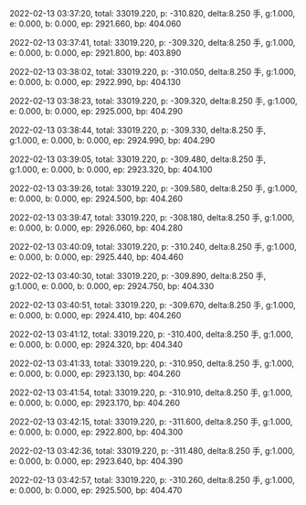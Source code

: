 2022-02-13 03:37:20, total: 33019.220, p: -310.820, delta:8.250 手, g:1.000, e: 0.000, b: 0.000, ep: 2921.660, bp: 404.060

2022-02-13 03:37:41, total: 33019.220, p: -309.320, delta:8.250 手, g:1.000, e: 0.000, b: 0.000, ep: 2921.800, bp: 403.890

2022-02-13 03:38:02, total: 33019.220, p: -310.050, delta:8.250 手, g:1.000, e: 0.000, b: 0.000, ep: 2922.990, bp: 404.130

2022-02-13 03:38:23, total: 33019.220, p: -309.320, delta:8.250 手, g:1.000, e: 0.000, b: 0.000, ep: 2925.000, bp: 404.290

2022-02-13 03:38:44, total: 33019.220, p: -309.330, delta:8.250 手, g:1.000, e: 0.000, b: 0.000, ep: 2924.990, bp: 404.290

2022-02-13 03:39:05, total: 33019.220, p: -309.480, delta:8.250 手, g:1.000, e: 0.000, b: 0.000, ep: 2923.320, bp: 404.100

2022-02-13 03:39:26, total: 33019.220, p: -309.580, delta:8.250 手, g:1.000, e: 0.000, b: 0.000, ep: 2924.500, bp: 404.260

2022-02-13 03:39:47, total: 33019.220, p: -308.180, delta:8.250 手, g:1.000, e: 0.000, b: 0.000, ep: 2926.060, bp: 404.280

2022-02-13 03:40:09, total: 33019.220, p: -310.240, delta:8.250 手, g:1.000, e: 0.000, b: 0.000, ep: 2925.440, bp: 404.460

2022-02-13 03:40:30, total: 33019.220, p: -309.890, delta:8.250 手, g:1.000, e: 0.000, b: 0.000, ep: 2924.750, bp: 404.330

2022-02-13 03:40:51, total: 33019.220, p: -309.670, delta:8.250 手, g:1.000, e: 0.000, b: 0.000, ep: 2924.410, bp: 404.260

2022-02-13 03:41:12, total: 33019.220, p: -310.400, delta:8.250 手, g:1.000, e: 0.000, b: 0.000, ep: 2924.320, bp: 404.340

2022-02-13 03:41:33, total: 33019.220, p: -310.950, delta:8.250 手, g:1.000, e: 0.000, b: 0.000, ep: 2923.130, bp: 404.260

2022-02-13 03:41:54, total: 33019.220, p: -310.910, delta:8.250 手, g:1.000, e: 0.000, b: 0.000, ep: 2923.170, bp: 404.260

2022-02-13 03:42:15, total: 33019.220, p: -311.600, delta:8.250 手, g:1.000, e: 0.000, b: 0.000, ep: 2922.800, bp: 404.300

2022-02-13 03:42:36, total: 33019.220, p: -311.480, delta:8.250 手, g:1.000, e: 0.000, b: 0.000, ep: 2923.640, bp: 404.390

2022-02-13 03:42:57, total: 33019.220, p: -310.260, delta:8.250 手, g:1.000, e: 0.000, b: 0.000, ep: 2925.500, bp: 404.470